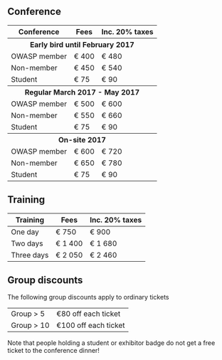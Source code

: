 ## Conference

<table class="registration">
  <thead>
    <tr>
      <th>Conference</th>
      <th>Fees</th>
      <th>Inc. 20% taxes</th>
    </tr>
  </thead>
  <tbody>
    <tr>
      <th colspan="3">Early bird until February 2017</th>
    </tr>
    <tr>
      <td>OWASP member</td>
      <td>€ 400</td>
      <td>€ 480</td>
    </tr>
    <tr>
      <td>Non-member</td>
      <td>€ 450</td>
      <td>€ 540</td>
    </tr>
    <tr>
      <td>Student</td>
      <td>€ 75</td>
      <td>€ 90</td>
    </tr>
    <tr>
      <th colspan="3">Regular March 2017 - May 2017</th>
    </tr>
    <tr>
      <td>OWASP member</td>
      <td>€ 500</td>
      <td>€ 600</td>
    </tr>
    <tr>
      <td>Non-member</td>
      <td>€ 550</td>
      <td>€ 660</td>
    </tr>
    <tr>
      <td>Student</td>
      <td>€ 75</td>
      <td>€ 90</td>
    </tr>
    <tr>
      <th colspan="3">On-site 2017</th>
    </tr>
    <tr>
      <td>OWASP member</td>
      <td>€ 600</td>
      <td>€ 720</td>
    </tr>
    <tr>
      <td>Non-member</td>
      <td>€ 650</td>
      <td>€ 780</td>
    </tr>
    <tr>
      <td>Student</td>
      <td>€ 75</td>
      <td>€ 90</td>
    </tr>
  </tbody>
</table>

## Training
<table class="registration">
  <thead>
    <tr>
      <th>Training</th>
      <th>Fees</th>
      <th>Inc. 20% taxes</th>
    </tr>
  </thead>
  <tbody>
    <tr>
      <td>One day</td>
      <td>€ 750</td>
      <td>€ 900</td>
    </tr>
    <tr>
      <td>Two days</td>
      <td>€ 1 400</td>
      <td>€ 1 680</td>
    </tr>
    <tr>
      <td>Three days</td>
      <td>€ 2 050</td>
      <td>€ 2 460</td>
    </tr>
  </tbody>
</table>

## Group discounts

The following group discounts apply to ordinary tickets

<table class="registration">
  <tbody>
    <tr><td> Group &gt; 5 </td><td> €80 off each ticket</td></tr>
    <tr><td> Group &gt; 10 </td><td> €100 off each ticket</td></tr>
  </tbody>
</table>

Note that people holding a student or exhibitor badge do not get a free ticket to the conference dinner!
